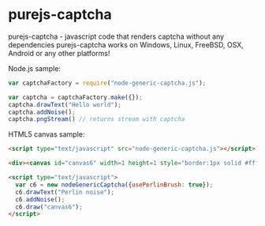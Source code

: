 # purejs-captcha

purejs-captcha - javascript code that renders captcha without any dependencies
purejs-captcha works on Windows, Linux, FreeBSD, OSX, Android or any other platforms!

Node.js sample:

```js
var captchaFactory = require("node-generic-captcha.js");

var captcha = captchaFactory.make({});
captcha.drawText("Hello world");
captcha.addNoise();
captcha.pngStream() // returns stream with captcha
```

HTML5 canvas sample:

```html
<script type="text/javascript" src="node-generic-captcha.js"></script>

<div><canvas id="canvas6" width=1 height=1 style="border:1px solid #fff;visibility:hidden;padding-bottom: 10px;"></canvas></div>

<script type="text/javascript">
  var c6 = new nodeGenericCaptcha({usePerlinBrush: true});
  c6.drawText("Perlin noise");
  c6.addNoise();
  c6.draw("canvas6");
</script>
  ```
